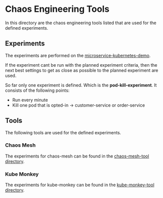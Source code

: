 # Chaos Engineering Tools
In this directory are the chaos engineering tools listed that are
used for the defined experiments.

## Experiments
The experiments are performed on the
[microservice-kubernetes-demo](../microservice-kubernetes-demo).

If the experiment cant be run with the planned experiment criteria, then the
next best settings to get as close as possible to the planned experiment are used.

So far only one experiment is defined. Which is the
**pod-kill-experiment**. It consists of the following points:
* Run every minute
* Kill one pod that is opted-in -> customer-service or order-service

## Tools
The following tools are used for the defined experiments.

### Chaos Mesh
The experiments for chaos-mesh can be found in the
[chaos-mesh-tool directory](chaos-mesh-tool).

### Kube Monkey
The experiments for kube-monkey can be found in the
[kube-monkey-tool directory](kube-monkey-tool).